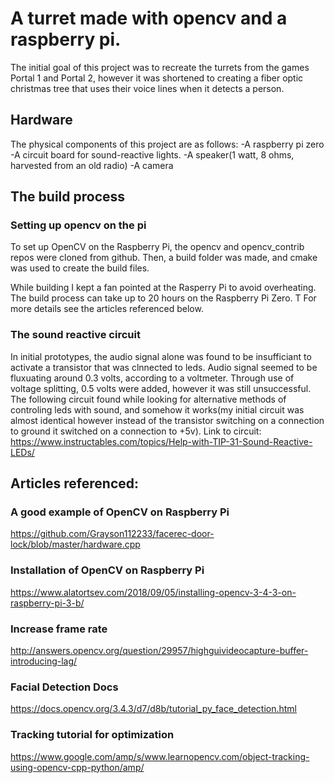 # A turret made with opencv and a raspberry pi. 
The initial goal of this project was to recreate the turrets from the games Portal 1 and Portal 2, however it was shortened to creating a fiber optic christmas tree that uses their voice lines when it detects a person.
## Hardware
The physical components of this project are as follows:
-A raspberry pi zero
-A circuit board for sound-reactive lights.
-A speaker(1 watt, 8 ohms, harvested from an old radio)
-A camera

## The build process
### Setting up opencv on the pi
To set up OpenCV on the Raspberry Pi, the opencv and opencv_contrib repos were cloned from github.
Then, a build folder was made, and cmake was used to create the build files.

While building I kept a fan pointed at the Rasperry Pi to avoid overheating. The build process can take up to 20 hours on the Raspberry Pi Zero. T
For more details see the articles referenced below.

### The sound reactive circuit 
In initial prototypes, the audio signal alone was found to be insufficiant to activate a transistor that was clnnected to
leds. Audio signal seemed to be fluxuating around 0.3 volts, according to a voltmeter. Through use of voltage splitting, 0.5 
volts were added, however it was still unsuccessful. The following circuit found while looking for alternative methods of 
controling leds with sound, and somehow it works(my initial circuit was almost identical however instead of the transistor
switching on a connection to ground it switched on a connection to +5v).
Link to circuit: https://www.instructables.com/topics/Help-with-TIP-31-Sound-Reactive-LEDs/


## Articles referenced:
### A good example of OpenCV on Raspberry Pi
https://github.com/Grayson112233/facerec-door-lock/blob/master/hardware.cpp
### Installation of OpenCV on Raspberry Pi
https://www.alatortsev.com/2018/09/05/installing-opencv-3-4-3-on-raspberry-pi-3-b/
### Increase frame rate
http://answers.opencv.org/question/29957/highguivideocapture-buffer-introducing-lag/
### Facial Detection Docs 
https://docs.opencv.org/3.4.3/d7/d8b/tutorial_py_face_detection.html
### Tracking tutorial for optimization 
https://www.google.com/amp/s/www.learnopencv.com/object-tracking-using-opencv-cpp-python/amp/

